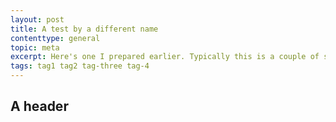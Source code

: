```yaml
---
layout: post
title: A test by a different name
contenttype: general
topic: meta
excerpt: Here's one I prepared earlier. Typically this is a couple of sentences or so. I think this ought to be enough.
tags: tag1 tag2 tag-three tag-4
---
```


## A header
